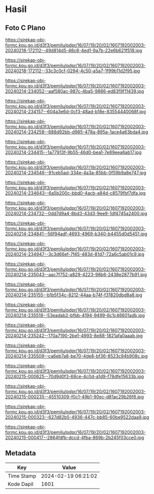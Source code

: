 # Hasil

## Foto C Plano

https://sirekap-obj-formc.kpu.go.id/d3f3/pemilu/pdpr/16/07/19/20/02/1607192002003-20240218-172112--49d814d5-46c8-4ed1-9a7b-22e6b621f518.jpg

https://sirekap-obj-formc.kpu.go.id/d3f3/pemilu/pdpr/16/07/19/20/02/1607192002003-20240218-172112--33c3c0cf-0294-4c50-a5a7-1f99b11d2f95.jpg

https://sirekap-obj-formc.kpu.go.id/d3f3/pemilu/pdpr/16/07/19/20/02/1607192002003-20240214-234052--aaf580ac-987c-4ba5-9886-ed83f9f11439.jpg

https://sirekap-obj-formc.kpu.go.id/d3f3/pemilu/pdpr/16/07/19/20/02/1607192002003-20240214-234157--604a3e6d-0cf3-48ad-b18e-83554440068f.jpg

https://sirekap-obj-formc.kpu.go.id/d3f3/pemilu/pdpr/16/07/19/20/02/1607192002003-20240214-234258--688d92bb-d985-478a-895a-1ace4a63bda4.jpg

https://sirekap-obj-formc.kpu.go.id/d3f3/pemilu/pdpr/16/07/19/20/02/1607192002003-20240214-234415--1a77913f-9b55-46d0-bea1-7e89eea6ab17.jpg

https://sirekap-obj-formc.kpu.go.id/d3f3/pemilu/pdpr/16/07/19/20/02/1607192002003-20240214-234546--91ceb5ad-334e-4a3a-85bb-0f59b9a8e747.jpg

https://sirekap-obj-formc.kpu.go.id/d3f3/pemilu/pdpr/16/07/19/20/02/1607192002003-20240214-234643--6a5b200c-bbd0-4acb-a84d-c8579fbf7dfa.jpg

https://sirekap-obj-formc.kpu.go.id/d3f3/pemilu/pdpr/16/07/19/20/02/1607192002003-20240214-234732--0dd7d9a4-8bd3-43d3-9ee9-1df4745a2400.jpg

https://sirekap-obj-formc.kpu.go.id/d3f3/pemilu/pdpr/16/07/19/20/02/1607192002003-20240214-234841--56f94adf-4693-4969-b340-b4455d0d5451.jpg

https://sirekap-obj-formc.kpu.go.id/d3f3/pemilu/pdpr/16/07/19/20/02/1607192002003-20240214-234947--3c3d66ef-7f45-483d-81d7-72a6c5ab01c9.jpg

https://sirekap-obj-formc.kpu.go.id/d3f3/pemilu/pdpr/16/07/19/20/02/1607192002003-20240214-235043--aac7f752-a829-4223-98b6-2438e2877b91.jpg

https://sirekap-obj-formc.kpu.go.id/d3f3/pemilu/pdpr/16/07/19/20/02/1607192002003-20240214-235155--b1b5f34c-8212-44aa-b74f-f31820dbd8a8.jpg

https://sirekap-obj-formc.kpu.go.id/d3f3/pemilu/pdpr/16/07/19/20/02/1607192002003-20240214-235518--53eadab2-bfbb-4194-9499-6c1c46601adb.jpg

https://sirekap-obj-formc.kpu.go.id/d3f3/pemilu/pdpr/16/07/19/20/02/1607192002003-20240214-235242--170a7190-2be1-4993-8e88-1821afa0aaab.jpg

https://sirekap-obj-formc.kpu.go.id/d3f3/pemilu/pdpr/16/07/19/20/02/1607192002003-20240214-235509--ca6eb7a8-be70-4de8-bf36-8523c94b908c.jpg

https://sirekap-obj-formc.kpu.go.id/d3f3/pemilu/pdpr/16/07/19/20/02/1607192002003-20240215-000625--70d9d0f3-68ce-4c0d-a1d9-f78dfe15633b.jpg

https://sirekap-obj-formc.kpu.go.id/d3f3/pemilu/pdpr/16/07/19/20/02/1607192002003-20240215-000235--45510309-f0c1-49b1-90ec-d81ac29b26f6.jpg

https://sirekap-obj-formc.kpu.go.id/d3f3/pemilu/pdpr/16/07/19/20/02/1607192002003-20240215-000323--627d82b5-4936-447c-bb85-60be9522daa9.jpg

https://sirekap-obj-formc.kpu.go.id/d3f3/pemilu/pdpr/16/07/19/20/02/1607192002003-20240215-000417--2864fdfb-dccd-4fba-869b-2b245f03cce0.jpg


## Metadata

| Key        | Value               |
| ---------- | ------------------- |
| Time Stamp | 2024-02-19 06:21:02 |
| Kode Dapil | 1601                |



